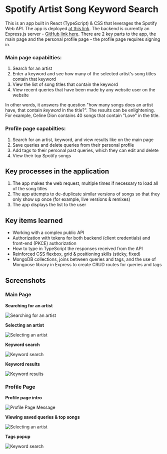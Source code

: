 # Spotify Artist Song Keyword Search

This is an app built in React (TypeScript) & CSS that leverages the Spotify Web API. The app is deployed [at this link](https://spotify-artist-song-keyword-search.vercel.app/). The backend is currently an Express.js server - [GitHub link here](https://github.com/adamawalters/spotify-backend/). There are 2 key parts to the app, the main page and the personal profile page - the profile page requires signing in.    

### Main page capabilties:
1. Search for an artist
2. Enter a keyword and see how many of the selected artist's song titles contain that keyword
3. View the list of song titles that contain the keyword
4. View recent queries that have been made by any website user on the website
  
In other words, it answers the question "how many songs does an artist have, that contain *keyword* in the title?". The results can be enlightening. For example, Celine Dion contains 40 songs that contain "Love" in the title. 

### Profile page capabilties:
1. Search for an artist, keyword, and view results like on the main page
2. Save queries and delete queries from their personal profile
3. Add tags to their personal past queries, which they can edit and delete
4. View their top Spotify songs


## Key processes in the application
1. The app makes the web request, multiple times if necessary to load all of the song titles
2. The app attempts to de-duplicate similar versions of songs so that they only show up once (for example, live versions & remixes)
3. The app displays the list to the user

## Key items learned
- Working with a complex public API
- Authorization with tokens for both backend (client credentials) and front-end (PKCE) authorization
- How to type in TypeScript the responses received from the API
- Reinforced CSS flexbox, grid & positioning skills (sticky, fixed)
- MongoDB collections, joins between queries and tags, and the use of Mongoose library in Express to create CRUD routes for queries and tags

## Screenshots

### Main Page
**Searching for an artist**

![Searching for an artist](https://github.com/adamawalters/spotify/blob/main/screenshots/artist-search.png)

**Selecting an artist**

![Selecting an artist](https://github.com/adamawalters/spotify/blob/main/screenshots/artist-selection.png)

**Keyword search**

![Keyword search](https://github.com/adamawalters/spotify/blob/main/screenshots/keyword-search.png)

**Keyword results**

![Keyword results](https://github.com/adamawalters/spotify/blob/main/screenshots/keyword-results.png)

### Profile Page

**Profile page intro**

![Profile Page Message](https://github.com/adamawalters/artist-song-keyword-searcher/blob/main/screenshots/profile/profile_1_intro.png?raw=true)

**Viewing saved queries & top songs**

![Selecting an artist](https://github.com/adamawalters/artist-song-keyword-searcher/blob/main/screenshots/profile/profile_2_queries_topsongs.png?raw=true)

**Tags popup**

![Keyword search](https://github.com/adamawalters/artist-song-keyword-searcher/blob/main/screenshots/profile/profile_3_popup.png?raw=true)

